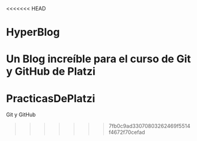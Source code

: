 <<<<<<< HEAD
# HyperBlog
Un Blog increíble para el curso de Git y GitHub de Platzi
=======
# PracticasDePlatzi
Git y GitHub
>>>>>>> 7fb0c9ad33070803262469f5514f4672f70cefad
